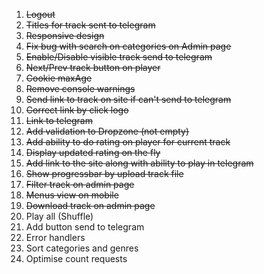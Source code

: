 1. ~~Logout~~
2. ~~Titles for track sent to telegram~~
3. ~~Responsive design~~
4. ~~Fix bug with search on categories on Admin page~~
5. ~~Enable/Disable visible track send to telegram~~
6. ~~Next/Prev track button on player~~
7. ~~Cookie maxAge~~
8. ~~Remove console warnings~~
9. ~~Send link to track on site if can't send to telegram~~
10. ~~Correct link by click logo~~
11. ~~Link to telegram~~
12. ~~Add validation to Dropzone (not empty)~~
13. ~~Add ability to do rating on player for current track~~
14. ~~Display updated rating on the fly~~
15. ~~Add link to the site along with ability to play in telegram~~
16. ~~Show progressbar by upload track file~~
17. ~~Filter track on admin page~~
18. ~~Menus view on mobile~~
19. ~~Download track on admin page~~
20. Play all (Shuffle)
21. Add button send to telegram
22. Error handlers
23. Sort categories and genres
24. Optimise count requests
